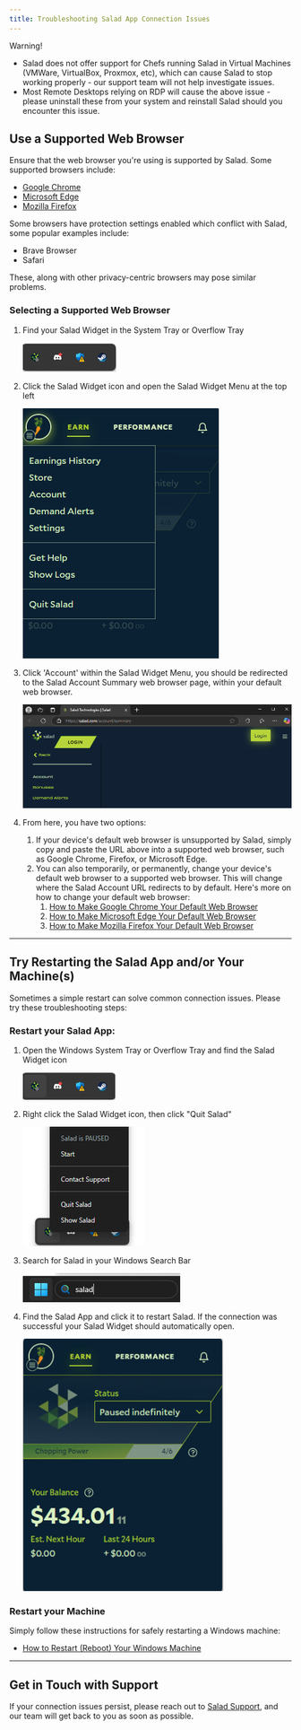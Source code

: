 ```yaml
---
title: Troubleshooting Salad App Connection Issues
---
```


Warning!

- Salad does not offer support for Chefs running Salad in Virtual Machines (VMWare, VirtualBox, Proxmox, etc), which can
  cause Salad to stop working properly - our support team will not help investigate issues.
- Most Remote Desktops relying on RDP will cause the above issue - please uninstall these from your system and reinstall
  Salad should you encounter this issue.

## Use a Supported Web Browser

Ensure that the web browser you're using is supported by Salad. Some supported browsers include:

- [Google Chrome](https://www.google.com/chrome/)
- [Microsoft Edge](https://www.microsoft.com/en-us/edge)
- [Mozilla Firefox](https://www.firefox.com/)

Some browsers have protection settings enabled which conflict with Salad, some popular examples include:

- Brave Browser
- Safari

These, along with other privacy-centric browsers may pose similar problems.

### Selecting a Supported Web Browser

1. Find your Salad Widget in the System Tray or Overflow Tray

   ![Finding the Salad app](../../../../content/images/troubleshooting/salad-app/i-am-having-trouble-connecting-to-the-salad-app-1.png)

2. Click the Salad Widget icon and open the Salad Widget Menu at the top left

   ![Selecting your profile in the Salad app](../../../../content/images/troubleshooting/salad-app/i-am-having-trouble-connecting-to-the-salad-app-2.png)

3. Click 'Account' within the Salad Widget Menu, you should be redirected to the Salad Account Summary web browser page,
   within your default web browser.

   ![Screenshot of the salad web app](../../../../content/images/troubleshooting/salad-app/i-am-having-trouble-connecting-to-the-salad-app-3.png)

4. From here, you have two options:
   1. If your device's default web browser is unsupported by Salad, simply copy and paste the URL above into a supported
      web browser, such as Google Chrome, Firefox, or Microsoft Edge.
   2. You can also temporarily, or permanently, change your device's default web browser to a supported web browser.
      This will change where the Salad Account URL redirects to by default. Here's more on how to change your default
      web browser:
      1. [How to Make Google Chrome Your Default Web Browser](https://support.google.com/chrome/answer/95417?hl=en&co=GENIE.Platform%3DDesktop)
      2. [How to Make Microsoft Edge Your Default Web Browser](https://support.microsoft.com/en-us/windows/change-default-apps-in-windows-e5d82cad-17d1-c53b-3505-f10a32e1894d)
      3. [How to Make Mozilla Firefox Your Default Web Browser](https://support.mozilla.org/en-US/kb/how-change-your-default-browser-firefox-windows)

---

## Try Restarting the Salad App and/or Your Machine(s)

Sometimes a simple restart can solve common connection issues. Please try these troubleshooting steps:

### Restart your Salad App:

1. Open the Windows System Tray or Overflow Tray and find the Salad Widget icon

   ![Finding the Salad app](../../../../content/images/troubleshooting/salad-app/i-am-having-trouble-connecting-to-the-salad-app-4.png)

2. Right click the Salad Widget icon, then click "Quit Salad"

   ![Quitting the Salad app](../../../../content/images/troubleshooting/salad-app/i-am-having-trouble-connecting-to-the-salad-app-5.png)

3. Search for Salad in your Windows Search Bar

   ![Windows search bar searching for Salad](../../../../content/images/troubleshooting/salad-app/i-am-having-trouble-connecting-to-the-salad-app-6.png)

4. Find the Salad App and click it to restart Salad. If the connection was successful your Salad Widget should
   automatically open.

   ![Screenshot showing the fully open Salad app](../../../../content/images/troubleshooting/salad-app/i-am-having-trouble-connecting-to-the-salad-app-7.png)

### Restart your Machine

Simply follow these instructions for safely restarting a Windows machine:

- [How to Restart (Reboot) Your Windows Machine](https://support.microsoft.com/en-us/windows/restart-reboot-Your-PC-110262aa-fc79-1c33-7b00-c140ae3a6dac)

---

## Get in Touch with Support

If your connection issues persist, please reach out to [Salad Support](/contact), and our team will get back to you as
soon as possible.
